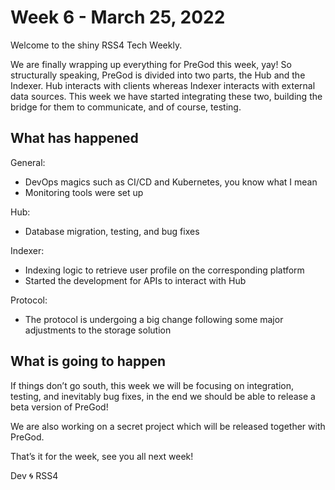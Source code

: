 # Week 6 - March 25, 2022

Welcome to the shiny RSS4 Tech Weekly.

We are finally wrapping up everything for PreGod this week, yay! So structurally speaking, PreGod is divided into two parts, the Hub and the Indexer. Hub interacts with clients whereas Indexer interacts with external data sources. This week we have started integrating these two, building the bridge for them to communicate, and of course, testing.

## What has happened

General:

- DevOps magics such as CI/CD and Kubernetes, you know what I mean
- Monitoring tools were set up

Hub:

- Database migration, testing, and bug fixes

Indexer:

- Indexing logic to retrieve user profile on the corresponding platform
- Started the development for APIs to interact with Hub

Protocol:

- The protocol is undergoing a big change following some major adjustments to the storage solution

## What is going to happen

If things don’t go south, this week we will be focusing on integration, testing, and inevitably bug fixes, in the end we should be able to release a beta version of PreGod!

We are also working on a secret project which will be released together with PreGod.

That’s it for the week, see you all next week!

Dev 🌀 RSS4

